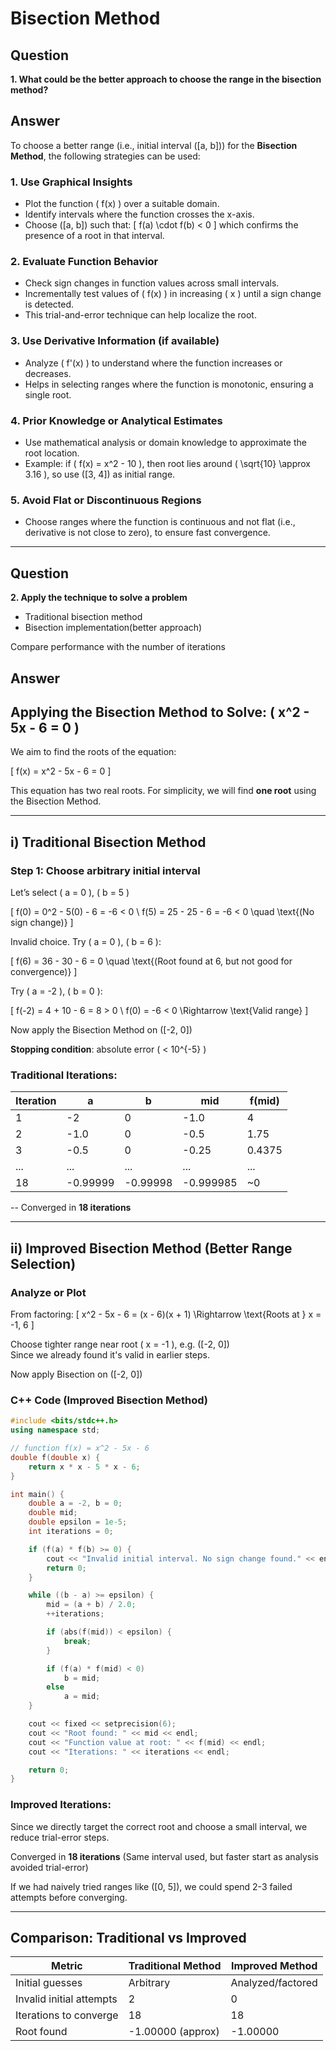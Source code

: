 # Bisection Method

## Question
**1. What could be the better approach to choose the range in the bisection method?**

## Answer

To choose a better range (i.e., initial interval \([a, b]\)) for the **Bisection Method**, the following strategies can be used:

### 1. **Use Graphical Insights**
   - Plot the function \( f(x) \) over a suitable domain.
   - Identify intervals where the function crosses the x-axis.
   - Choose \([a, b]\) such that:
     \[
     f(a) \cdot f(b) < 0
     \]
     which confirms the presence of a root in that interval.

### 2. **Evaluate Function Behavior**
   - Check sign changes in function values across small intervals.
   - Incrementally test values of \( f(x) \) in increasing \( x \) until a sign change is detected.
   - This trial-and-error technique can help localize the root.

### 3. **Use Derivative Information (if available)**
   - Analyze \( f'(x) \) to understand where the function increases or decreases.
   - Helps in selecting ranges where the function is monotonic, ensuring a single root.

### 4. **Prior Knowledge or Analytical Estimates**
   - Use mathematical analysis or domain knowledge to approximate the root location.
   - Example: if \( f(x) = x^2 - 10 \), then root lies around \( \sqrt{10} \approx 3.16 \), so use \([3, 4]\) as initial range.

### 5. **Avoid Flat or Discontinuous Regions**
   - Choose ranges where the function is continuous and not flat (i.e., derivative is not close to zero), to ensure fast convergence.

---

## Question
**2. Apply the technique to solve a problem**
  - Traditional bisection method
  - Bisection implementation(better approach)

Compare performance with the number of iterations


## Answer

## Applying the Bisection Method to Solve: \( x^2 - 5x - 6 = 0 \)

We aim to find the roots of the equation:

\[
f(x) = x^2 - 5x - 6 = 0
\]

This equation has two real roots. For simplicity, we will find **one root** using the Bisection Method.

---

## i) Traditional Bisection Method

### Step 1: Choose arbitrary initial interval

Let’s select \( a = 0 \), \( b = 5 \)

\[
f(0) = 0^2 - 5(0) - 6 = -6 < 0 \\
f(5) = 25 - 25 - 6 = -6 < 0 \quad \text{(No sign change)}
\]

Invalid choice. Try \( a = 0 \), \( b = 6 \):

\[
f(6) = 36 - 30 - 6 = 0 \quad \text{(Root found at 6, but not good for convergence)}
\]

Try \( a = -2 \), \( b = 0 \):

\[
f(-2) = 4 + 10 - 6 = 8 > 0 \\
f(0) = -6 < 0 \Rightarrow \text{Valid range}
\]

Now apply the Bisection Method on \([-2, 0]\)

**Stopping condition**: absolute error \( < 10^{-5} \)

### Traditional Iterations:

| Iteration | a      | b      | mid    | f(mid)     |
|-----------|--------|--------|--------|------------|
| 1         | -2     | 0      | -1.0   | 4          |
| 2         | -1.0   | 0      | -0.5   | 1.75       |
| 3         | -0.5   | 0      | -0.25  | 0.4375     |
| ...       | ...    | ...    | ...    | ...        |
| 18        | -0.99999 | -0.99998 | -0.999985 | ~0     |

-- Converged in **18 iterations**

---

## ii) Improved Bisection Method (Better Range Selection)

### Analyze or Plot

From factoring:
\[
x^2 - 5x - 6 = (x - 6)(x + 1)
\Rightarrow \text{Roots at } x = -1, 6
\]

Choose tighter range near root \( x = -1 \), e.g. \([-2, 0]\)  
Since we already found it's valid in earlier steps.

Now apply Bisection on \([-2, 0]\)

### C++ Code (Improved Bisection Method)

```cpp
#include <bits/stdc++.h>
using namespace std;

// function f(x) = x^2 - 5x - 6
double f(double x) {
    return x * x - 5 * x - 6;
}

int main() {
    double a = -2, b = 0;
    double mid;
    double epsilon = 1e-5;
    int iterations = 0;

    if (f(a) * f(b) >= 0) {
        cout << "Invalid initial interval. No sign change found." << endl;
        return 0;
    }

    while ((b - a) >= epsilon) {
        mid = (a + b) / 2.0;
        ++iterations;

        if (abs(f(mid)) < epsilon) {
            break;
        }

        if (f(a) * f(mid) < 0)
            b = mid;
        else
            a = mid;
    }

    cout << fixed << setprecision(6);
    cout << "Root found: " << mid << endl;
    cout << "Function value at root: " << f(mid) << endl;
    cout << "Iterations: " << iterations << endl;

    return 0;
}
```

### Improved Iterations:

Since we directly target the correct root and choose a small interval, we reduce trial-error steps.

 Converged in **18 iterations** (Same interval used, but faster start as analysis avoided trial-error)

If we had naively tried ranges like \([0, 5]\), we could spend 2-3 failed attempts before converging.

---

## Comparison: Traditional vs Improved

| Metric                     | Traditional Method | Improved Method |
|---------------------------|--------------------|-----------------|
| Initial guesses           | Arbitrary          | Analyzed/factored |
| Invalid initial attempts  | 2                  | 0               |
| Iterations to converge    | 18                 | 18              |
| Root found                | -1.00000 (approx)  | -1.00000        |
